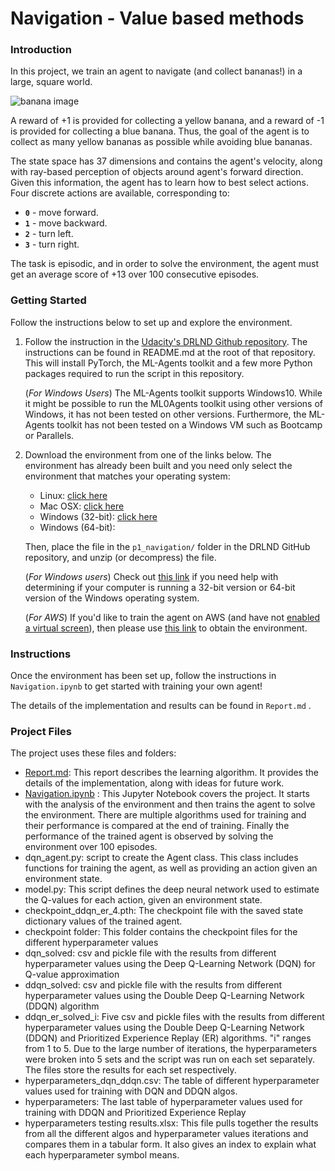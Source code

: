 # Navigation - Value based methods


### Introduction

In this project, we train an agent to navigate (and collect bananas!) in a large, square world.  

![banana image](https://video.udacity-data.com/topher/2018/June/5b1ab4b0_banana/banana.gif)

A reward of +1 is provided for collecting a yellow banana, and a reward of -1 is provided for collecting a blue banana.  Thus, the goal of the agent is to collect as many yellow bananas as possible while avoiding blue bananas.  

The state space has 37 dimensions and contains the agent's velocity, along with ray-based perception of objects around agent's forward direction.  Given this information, the agent has to learn how to best select actions.  Four discrete actions are available, corresponding to:
- **`0`** - move forward.
- **`1`** - move backward.
- **`2`** - turn left.
- **`3`** - turn right.

The task is episodic, and in order to solve the environment, the agent must get an average score of +13 over 100 consecutive episodes.

### Getting Started

Follow the instructions below to set up and explore the environment.

1. Follow the instruction in the [Udacity's DRLND Github repository](https://github.com/udacity/deep-reinforcement-learning#dependencies). The instructions can be found in README.md at the root of that repository. This will install PyTorch, the ML-Agents toolkit and a few more Python packages required to run the script in this repository.
    
    (_For Windows Users_) The ML-Agents toolkit supports Windows10. While it might be possible to run the ML0Agents toolkit using other versions of Windows, it has not been tested on other versions. Furthermore, the ML-Agents toolkit has not been tested on a Windows VM such as Bootcamp or Parallels.
    
2. Download the environment from one of the links below. The environment has already been built and you need only select the environment that matches your operating system:

    - Linux: [click here](https://s3-us-west-1.amazonaws.com/udacity-drlnd/P1/Banana/Banana_Linux.zip)
    - Mac OSX: [click here](https://s3-us-west-1.amazonaws.com/udacity-drlnd/P1/Banana/Banana.app.zip)
    - Windows (32-bit): [click here](https://s3-us-west-1.amazonaws.com/udacity-drlnd/P1/Banana/Banana_Windows_x86.zip)
    - Windows (64-bit): 

    Then, place the file in the `p1_navigation/` folder in the DRLND GitHub repository, and unzip (or decompress) the file.

    (_For Windows users_) Check out [this link](https://support.microsoft.com/en-us/help/827218/how-to-determine-whether-a-computer-is-running-a-32-bit-version-or-64) if you need help with determining if your computer is running a 32-bit version or 64-bit version of the Windows operating system.

    (_For AWS_) If you'd like to train the agent on AWS (and have not [enabled a virtual screen](https://github.com/Unity-Technologies/ml-agents/blob/master/docs/Training-on-Amazon-Web-Service.md)), then please use [this link](https://s3-us-west-1.amazonaws.com/udacity-drlnd/P1/Banana/Banana_Linux_NoVis.zip) to obtain the environment.

### Instructions

Once the environment has been set up, follow the instructions in `Navigation.ipynb` to get started with training your own agent!  

The details of the implementation and results can be found in `Report.md` . 



### Project Files

The project uses these files and folders:

* [Report.md](Report.md): This report describes the learning algorithm. It provides the details of the implementation, along with ideas for future work.
* [Navigation.ipynb]() : This Jupyter Notebook covers the project. It starts with the analysis of the environment and then trains the agent to solve the environment. There are multiple algorithms used for training and their performance is compared at the end of training. Finally the performance of the trained agent is observed by solving the environment over 100 episodes.
* dqn_agent.py: script to create the Agent class. This class includes functions for training the agent, as well as providing an action given an environment state.
* model.py: This script defines the deep neural network used to estimate the Q-values for each action, given an environment state.
* checkpoint_ddqn_er_4.pth: The checkpoint file with the saved state dictionary values of the trained agent.
* checkpoint folder: This folder contains the checkpoint files for the different hyperparameter values
* dqn_solved: csv and pickle file with the results from different hyperparameter values using the Deep Q-Learning Network (DQN) for Q-value approximation
* ddqn_solved: csv and pickle file with the results from different hyperparameter values using the Double Deep Q-Learning Network (DDQN) algorithm 
* ddqn_er_solved_i: Five csv and pickle files with the results from different hyperparameter values using the Double Deep Q-Learning Network (DDQN) and Prioritized Experience Replay (ER) algorithms. "i" ranges from 1 to 5. Due to the large number of iterations, the hyperparameters were broken into 5 sets and the script was run on each set separately. The files store the results for each set respectively.
*  hyperparameters_dqn_ddqn.csv: The table of different hyperparameter values used for training with DQN and DDQN algos.
* hyperparameters: The last table of hyperparameter values used for training with DDQN and Prioritized Experience Replay
* hyperparameters testing results.xlsx: This file pulls together the results from all the different algos and hyperparameter values iterations and compares them in a tabular form. It also gives an index to explain what each hyperparameter symbol means. 













 


